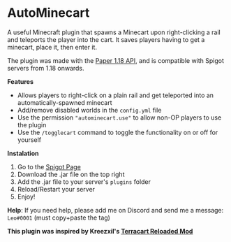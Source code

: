 # AutoMinecart
A useful Minecraft plugin that spawns a Minecart upon right-clicking a rail and teleports the player into the cart. It saves players having to get a minecart, place it, then enter it.

The plugin was made with the [Paper 1.18 API](https://papermc.io/), and is compatible with Spigot servers from 1.18 onwards.

**Features**
- Allows players to right-click on a plain rail and get teleported into an automatically-spawned minecart
- Add/remove disabled worlds in the `config.yml` file
- Use the permission `"autominecart.use"` to allow non-OP players to use the plugin
- Use the `/togglecart` command to toggle the functionality on or off for yourself

**Instalation**
1. Go to the [Spigot Page](https://www.spigotmc.org/resources/autominecart.101327/)
2. Download the .jar file on the top right
3. Add the .jar file to your server's `plugins` folder
4. Reload/Restart your server
5. Enjoy!

**Help**:
If you need help, please add me on Discord and send me a message: `Lеo#0001` (must copy+paste the tag)

**This plugin was inspired by Kreezxil's [Terracart Reloaded Mod](https://www.curseforge.com/minecraft/mc-mods/terracart-reloaded)**
